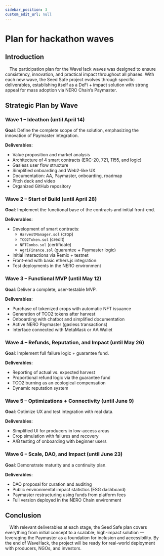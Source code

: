 ```yaml
---
sidebar_position: 3
custom_edit_url: null
---
```


# Plan for hackathon waves

## Introduction

&emsp;The participation plan for the WaveHack waves was designed to ensure consistency, innovation, and practical impact throughout all phases. With each new wave, the Seed Safe project evolves through specific deliverables, establishing itself as a DeFi + impact solution with strong appeal for mass adoption via NERO Chain’s Paymaster.

## Strategic Plan by Wave

### Wave 1 – Ideathon (until April 14)

**Goal**: Define the complete scope of the solution, emphasizing the innovation of Paymaster integration.

**Deliverables**:
- Value proposition and market analysis  
- Architecture of 4 smart contracts (ERC-20, 721, 1155, and logic)  
- Gasless user flow structure  
- Simplified onboarding and Web2-like UX  
- Documentation: AA, Paymaster, onboarding, roadmap  
- Pitch deck and video  
- Organized GitHub repository  

### Wave 2 – Start of Build (until April 28)

**Goal**: Implement the functional base of the contracts and initial front-end.

**Deliverables**:
- Development of smart contracts:
  - `HarvestManager.sol` (crop)
  - `TCO2Token.sol` (credit)
  - `NFTCombo.sol` (certificate)
  - `AgriFinance.sol` (guarantee + Paymaster logic)  
- Initial interactions via Remix + testnet  
- Front-end with basic ethers.js integration  
- Test deployments in the NERO environment  

### Wave 3 – Functional MVP (until May 12)

**Goal**: Deliver a complete, user-testable MVP.

**Deliverables**:
- Purchase of tokenized crops with automatic NFT issuance  
- Generation of TCO2 tokens after harvest  
- Onboarding with chatbot and simplified documentation  
- Active NERO Paymaster (gasless transactions)  
- Interface connected with MetaMask or AA Wallet  

### Wave 4 – Refunds, Reputation, and Impact (until May 26)

**Goal**: Implement full failure logic + guarantee fund.

**Deliverables**:
- Reporting of actual vs. expected harvest  
- Proportional refund logic via the guarantee fund  
- TCO2 burning as an ecological compensation  
- Dynamic reputation system  

### Wave 5 – Optimizations + Connectivity (until June 9)

**Goal**: Optimize UX and test integration with real data.

**Deliverables**:
- Simplified UI for producers in low-access areas  
- Crop simulation with failures and recovery  
- A/B testing of onboarding with beginner users  

### Wave 6 – Scale, DAO, and Impact (until June 23)

**Goal**: Demonstrate maturity and a continuity plan.

**Deliverables**:
- DAO proposal for curation and auditing  
- Public environmental impact statistics (ESG dashboard)  
- Paymaster restructuring using funds from platform fees  
- Full version deployed in the NERO Chain environment  

## Conclusion

&emsp;With relevant deliverables at each stage, the Seed Safe plan covers everything from initial concept to a scalable, high-impact solution — leveraging the Paymaster as a foundation for inclusion and accessibility. By the end of WaveHack, the project will be ready for real-world deployment with producers, NGOs, and investors.
